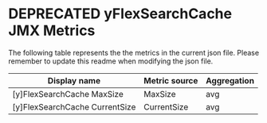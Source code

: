 # DEPRECATED yFlexSearchCache JMX Metrics
The following table represents the the metrics in the current json file. Please remember to update this readme when modifying the json file.


|Display name	|Metric source	|Aggregation|
|-------------|---------------|-----------|
|[y]FlexSearchCache MaxSize|MaxSize|avg|
|[y]FlexSearchCache CurrentSize|CurrentSize|avg|
